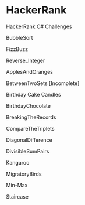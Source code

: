 # HackerRank
HackerRank C# Challenges

BubbleSort

FizzBuzz

Reverse_Integer

ApplesAndOranges

BetweenTwoSets [Incomplete]

Birthday Cake Candles

BirthdayChocolate

BreakingTheRecords

CompareTheTriplets

DiagonalDifference

DivisibleSumPairs

Kangaroo

MigratoryBirds

Min-Max

Staircase

